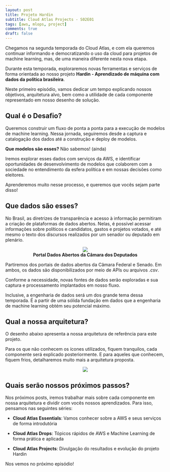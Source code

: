 ```yaml
---
layout: post
title: Projeto Hardin
subtitle: Cloud Atlas Projects - S02E01
tags: [aws, mlops, project]
comments: true
draft: false
---
```


Chegamos na segunda temporada do Cloud Atlas, e com ela queremos continuar informando e democratizando o uso da cloud para projetos de machine learning, mas, de uma maneira diferente nesta nova etapa.

Durante esta temporada, exploraremos novas ferramentas e serviços de forma orientada ao nosso projeto **Hardin - Aprendizado de máquina com dados da política brasileira**.

Neste primeiro episódio, vamos dedicar um tempo explicando nossos objetivos, arquitetura alvo, bem como a utilidade de cada componente representado em nosso desenho de solução.

## Qual é o Desafio?

Queremos construir um fluxo de ponta a ponta para a execução de modelos de machine learning. Nessa jornada, seguiremos desde a captura e catalogação dos dados até a construção e deploy de modelos.

**Que modelos são esses?** Não sabemos! (ainda)

Iremos explorar esses dados com serviços da AWS, e identificar oportunidades de desenvolvimento de modelos que colaborem com a sociedade no entendimento da esfera política e em nossas decisões como eleitores.

Aprenderemos muito nesse processo, e queremos que vocês sejam parte disso!

## Que dados são esses?

No Brasil, as diretrizes de transparência e acesso à informação permitiram a criação de plataformas de dados abertos. Nelas, é possível acessar informações sobre políticos e candidatos, gastos e projetos votados, e até mesmo o texto dos discursos realizados por um senador ou deputado em plenário.

<p style="text-align: center; margin-bottom: 0px"><a href="https://dadosabertos.camara.leg.br/"></a><img src="https://i.imgur.com/pmPl00h.png"></p>
<p style="text-align: center; margin-top:0"><b>Portal Dados Abertos da Câmara dos Deputados</b></p>

Partiremos dos portais de dados abertos da Câmara Federal e Senado. Em ambos, os dados são disponibilizados por meio de APIs ou arquivos *.csv*.

Conforme a necessidade, novas fontes de dados serão exploradas e sua captura e processamento implantados em nosso fluxo.

Inclusive, a engenharia de dados será um dos grande tema dessa temporada. É a partir de uma sólida fundação em dados que a engenharia de machine learning obtém seu potencial máximo.

## Qual a nossa arquitetura?

O desenho abaixo apresenta a nossa arquitetura de referência para este projeto. 

Para os que não conhecem os ícones utilizados, fiquem tranquilos, cada componente será explicado posteriormente. E para aqueles que conhecem, fiquem frios, detalharemos muito mais a arquitetura proposta.

<p style="text-align: center"><img src="https://i.imgur.com/LqQFSg6.png"></p>

## Quais serão nossos próximos passos?

Nos próximos posts, iremos trabalhar mais sobre cada componente em nossa arquitetura e dividir com vocês nossos aprendizados. Para isso, pensamos nas seguintes séries:

- **Cloud Atlas Essentials**: Vamos conhecer sobre a AWS e seus serviços de forma introdutória

- **Cloud Atlas Drops**: Tópicos rápidos de AWS e Machine Learning de forma prática e aplicada

- **Cloud Atlas Projects**: Divulgação do resultados e evolução do projeto Hardin

Nos vemos no próximo episódio!